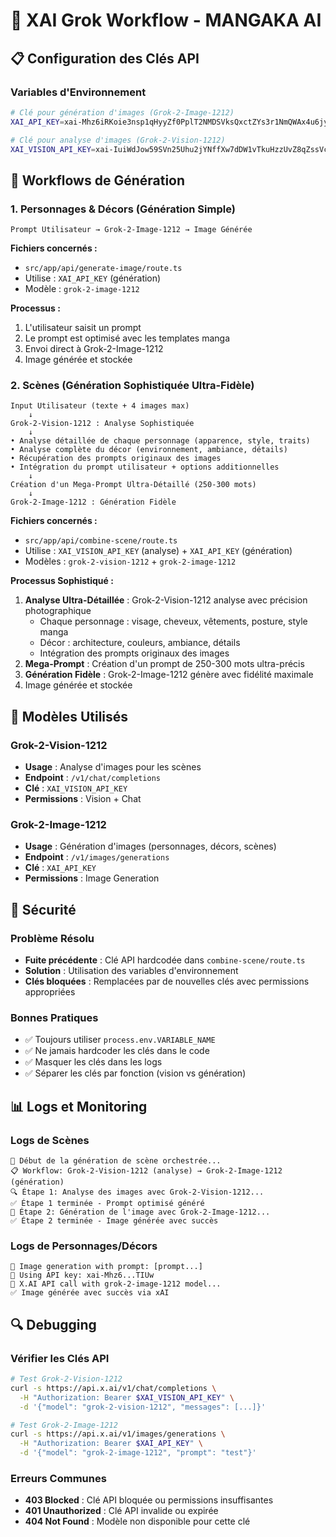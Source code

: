 # 🤖 XAI Grok Workflow - MANGAKA AI

## 📋 Configuration des Clés API

### Variables d'Environnement
```bash
# Clé pour génération d'images (Grok-2-Image-1212)
XAI_API_KEY=xai-Mhz6iRKoie3nsp1qHyyZf0PplT2NMDSVksQxctZYs3r1NmQWAx4u6jyEi4hlCX34ZPvdfwQOakPVTIUw

# Clé pour analyse d'images (Grok-2-Vision-1212)  
XAI_VISION_API_KEY=xai-IuiWdJow59SVn25Uhu2jYNffXw7dDW1vTkuHzzUvZ8qZssVcK62flXGPYe0s3NlYXzyhmxWO5vu1CqOK
```

## 🔄 Workflows de Génération

### 1. **Personnages & Décors** (Génération Simple)
```
Prompt Utilisateur → Grok-2-Image-1212 → Image Générée
```

**Fichiers concernés :**
- `src/app/api/generate-image/route.ts`
- Utilise : `XAI_API_KEY` (génération)
- Modèle : `grok-2-image-1212`

**Processus :**
1. L'utilisateur saisit un prompt
2. Le prompt est optimisé avec les templates manga
3. Envoi direct à Grok-2-Image-1212
4. Image générée et stockée

### 2. **Scènes** (Génération Sophistiquée Ultra-Fidèle)
```
Input Utilisateur (texte + 4 images max)
    ↓
Grok-2-Vision-1212 : Analyse Sophistiquée
    ↓
• Analyse détaillée de chaque personnage (apparence, style, traits)
• Analyse complète du décor (environnement, ambiance, détails)
• Récupération des prompts originaux des images
• Intégration du prompt utilisateur + options additionnelles
    ↓
Création d'un Mega-Prompt Ultra-Détaillé (250-300 mots)
    ↓
Grok-2-Image-1212 : Génération Fidèle
```

**Fichiers concernés :**
- `src/app/api/combine-scene/route.ts`
- Utilise : `XAI_VISION_API_KEY` (analyse) + `XAI_API_KEY` (génération)
- Modèles : `grok-2-vision-1212` + `grok-2-image-1212`

**Processus Sophistiqué :**
1. **Analyse Ultra-Détaillée** : Grok-2-Vision-1212 analyse avec précision photographique
   - Chaque personnage : visage, cheveux, vêtements, posture, style manga
   - Décor : architecture, couleurs, ambiance, détails
   - Intégration des prompts originaux des images
2. **Mega-Prompt** : Création d'un prompt de 250-300 mots ultra-précis
3. **Génération Fidèle** : Grok-2-Image-1212 génère avec fidélité maximale
4. Image générée et stockée

## 🔧 Modèles Utilisés

### Grok-2-Vision-1212
- **Usage** : Analyse d'images pour les scènes
- **Endpoint** : `/v1/chat/completions`
- **Clé** : `XAI_VISION_API_KEY`
- **Permissions** : Vision + Chat

### Grok-2-Image-1212  
- **Usage** : Génération d'images (personnages, décors, scènes)
- **Endpoint** : `/v1/images/generations`
- **Clé** : `XAI_API_KEY`
- **Permissions** : Image Generation

## 🚨 Sécurité

### Problème Résolu
- **Fuite précédente** : Clé API hardcodée dans `combine-scene/route.ts`
- **Solution** : Utilisation des variables d'environnement
- **Clés bloquées** : Remplacées par de nouvelles clés avec permissions appropriées

### Bonnes Pratiques
- ✅ Toujours utiliser `process.env.VARIABLE_NAME`
- ✅ Ne jamais hardcoder les clés dans le code
- ✅ Masquer les clés dans les logs
- ✅ Séparer les clés par fonction (vision vs génération)

## 📊 Logs et Monitoring

### Logs de Scènes
```
🚀 Début de la génération de scène orchestrée...
📋 Workflow: Grok-2-Vision-1212 (analyse) → Grok-2-Image-1212 (génération)
🔍 Étape 1: Analyse des images avec Grok-2-Vision-1212...
✅ Étape 1 terminée - Prompt optimisé généré
🎨 Étape 2: Génération de l'image avec Grok-2-Image-1212...
✅ Étape 2 terminée - Image générée avec succès
```

### Logs de Personnages/Décors
```
🎨 Image generation with prompt: [prompt...]
🔑 Using API key: xai-Mhz6...TIUw
🔗 X.AI API call with grok-2-image-1212 model...
✅ Image générée avec succès via xAI
```

## 🔍 Debugging

### Vérifier les Clés API
```bash
# Test Grok-2-Vision-1212
curl -s https://api.x.ai/v1/chat/completions \
  -H "Authorization: Bearer $XAI_VISION_API_KEY" \
  -d '{"model": "grok-2-vision-1212", "messages": [...]}'

# Test Grok-2-Image-1212  
curl -s https://api.x.ai/v1/images/generations \
  -H "Authorization: Bearer $XAI_API_KEY" \
  -d '{"model": "grok-2-image-1212", "prompt": "test"}'
```

### Erreurs Communes
- **403 Blocked** : Clé API bloquée ou permissions insuffisantes
- **401 Unauthorized** : Clé API invalide ou expirée
- **404 Not Found** : Modèle non disponible pour cette clé
